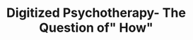 --- 
abstract: '' 
authors: 
 - H Baumeister
 -  admin
 -  S Moritz
doi: '' 
featured: false 
publication: '*Verhaltenstherapie*, 231' 
publication_short: '' 
publishDate: '2019-01-01' 
title: 'Digitized Psychotherapy- The Question of" How"' 
url_code: '' 
url_dataset: '' 
url_pdf: '' 
url_poster: '' 
url_project: '' 
url_slides: '' 
url_source: '' 
url_video: '' 
---